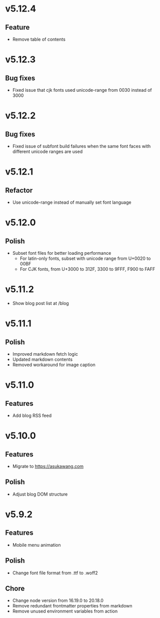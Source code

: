 # v5.12.4

## Feature

- Remove table of contents

# v5.12.3

## Bug fixes

- Fixed issue that cjk fonts used unicode-range from 0030 instead of 3000

# v5.12.2

## Bug fixes

- Fixed issue of subfont build failures when the same font faces with different unicode ranges are used

# v5.12.1

## Refactor

- Use unicode-range instead of manually set font language

# v5.12.0

## Polish

- Subset font files for better loading performance
  - For latin-only fonts, subset with unicode range from U+0020 to 00BF
  - For CJK fonts, from U+3000 to 312F, 3300 to 9FFF, F900 to FAFF

# v5.11.2

- Show blog post list at /blog

# v5.11.1

## Polish

- Improved markdown fetch logic
- Updated markdown contents
- Removed workaround for image caption

# v5.11.0

## Features

- Add blog RSS feed

# v5.10.0

## Features

- Migrate to https://asukawang.com

## Polish

- Adjust blog DOM structure

# v5.9.2

## Features

- Mobile menu animation

## Polish

- Change font file format from .ttf to .woff2

## Chore

- Change node version from 16.19.0 to 20.18.0
- Remove redundant frontmatter properties from markdown
- Remove unused environment variables from action
